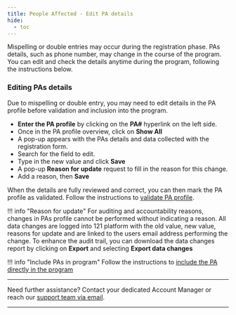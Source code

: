 ```yaml
---
title: People Affected - Edit PA details
hide:
  - toc
---
```


Mispelling or double entries may occur during the registration phase. PAs details, such as phone number, may change in the course of the program. You can edit and check the details anytime during the program, following the instructions below.

### **Editing PAs details**

Due to mispelling or double entry, you may need to edit details in the PA profile before validation and inclusion into the program.

- **Enter the PA profile** by clicking on the **PA#** hyperlink on the left side.
- Once in the PA profile overview, click on **Show All**
- A pop-up appears with the PAs details and data collected with the registration form.
- Search for the field to edit.
- Type in the new value and click **Save**
- A pop-up **Reason for update** request to fill in the reason for this change.
- Add a reason, then **Save**

When the details are fully reviewed and correct, you can then mark the PA profile as validated. Follow the instructions to [validate PA profile](./registration-validate-pa.md.md).

!!! info "Reason for update"
  For auditing and accountability reasons, changes in PAs profile cannot be performed without indicating a reason. All data changes are logged into 121 platform with the old value, new value, reasons for update and are linked to the users email address performing the change.
  To enhance the audit trail, you can download the data changes report by clicking on **Export** and selecting **Export data changes**


!!! info "Include PAs in program"
    Follow the instructions to [include the PA directly in the program](./inclusion-in-program.md)

___
Need further assistance? Contact your dedicated Account Manager or reach our [support team via email](mailto:support@121.global).
___
